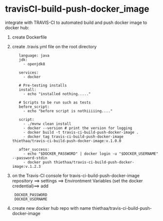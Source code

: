 # travisCI-build-push-docker_image

integrate with TRAVIS-CI to automated build and push docker image to docker hub:
1. create Dockerfile
2. create .travis.yml file on the root directory 

          language: java
          jdk:
            - openjdk8

          services:
            - docker

          # Pre-testing installs
          install:
            - echo "installed nothing....."

          # Scripts to be run such as tests
          before_script:
            - echo "before script is nothiiiiing...."

          script:
            - ./mvnw clean install
            - docker --version # print the version for logging
            - docker build -t travis-ci-build-push-docker-image .
            - docker tag travis-ci-build-push-docker-image thiethaa/travis-ci-build-push-docker-image:v.1.0.0

          after_success:
            - echo "$DOCKER_PASSWORD" | docker login -u "$DOCKER_USERNAME" --password-stdin
            - docker push thiethaa/travis-ci-build-push-docker-image:v.1.2.3

3. on the Travis-CI console for travis-ci-build-push-docker-image repository ==> settings ==> Environtment Variables (set the docker credential)==> add

        DOCKER_PASSWORD
        DOCKER_USERNAME
        
4. create new docker hub repo with name thiethaa/travis-ci-build-push-docker-image
